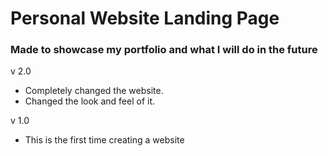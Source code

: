 # Personal Website Landing Page
### Made to showcase my portfolio and what I will do in the future
v 2.0
- Completely changed the website.
- Changed the look and feel of it.

v 1.0
- This is the first time creating a website 
